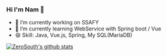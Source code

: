 ### Hi I'm Nam 👋

- 🔭 I’m currently working on SSAFY
- 🌱 I’m currently learning WebService with Spring boot / Vue
- 😄 Skill: Java, Vue.js, Spring, My SQL(MariaDB) 

[![ZeroSouth's github stats](https://github-readme-stats.vercel.app/api?username=muckyang&show_icons=true&theme=radical)](https://github.com/muckyang/Introduce)
